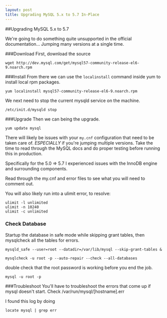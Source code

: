 ```yaml
---
layout: post
title: Upgrading MySQL 5.x to 5.7 In-Place  
---
```


##Upgrading MySQL 5.x to 5.7

We're going to do something quite unsupported in the official documentation... Jumping many versions at a single time.

###Download
First, download the source 
~~~
wget http://dev.mysql.com/get/mysql57-community-release-el6-9.noarch.rpm
~~~

###Install
From there we can use the `localinstall` command inside yum to install local rpm packages.
~~~
yum localinstall mysql57-community-release-el6-9.noarch.rpm
~~~
We next need to stop the current mysqld service on the machine.
~~~
/etc/init.d/mysqld stop
~~~

###Upgrade
Then we can being the upgrade.
~~~
yum update mysql
~~~

There will likely be issues with your `my.cnf` configuration that need to be taken care of. *ESPECIALLY* if you're jumping multiple versions. Take the time to read through the MySQL docs and do proper testing before running this in production. 

Specifically for the 5.0 => 5.7 I experienced issues with the InnoDB engine and surrounding components. 

Read through the my.cnf and error files to see what you will need to comment out. 

You will also likely run into a ulimit error, to resolve:

~~~
ulimit -l unlimited
ulimit -n 10240 
ulimit -c unlimited
~~~

### Check Database
Startup the database in safe mode while skipping grant tables, then mysqlcheck all the tables for errors.

~~~
mysqld_safe --user=root --datadir=/var/lib/mysql --skip-grant-tables &

mysqlcheck -u root -p --auto-repair --check --all-databases
~~~

double check that the root password is working before you end the job.

~~~
mysql -u root -p
~~~

###Troubleshoot
You'll have to troubleshoot the errors that come up if mysql doesn't start. Check /var/run/mysql/[hostname].err

I found this log by doing 
~~~
locate mysql | grep err
~~~

